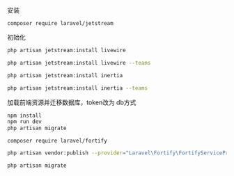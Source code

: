 安装

```
composer require laravel/jetstream
```

初始化

```bash
php artisan jetstream:install livewire

php artisan jetstream:install livewire --teams
```

```bash
php artisan jetstream:install inertia

php artisan jetstream:install inertia --teams
```

加载前端资源并迁移数据库，token改为 db方式

```bash
npm install
npm run dev
php artisan migrate
```

```nothing
composer require laravel/fortify
```

```bash
php artisan vendor:publish --provider="Laravel\Fortify\FortifyServiceProvider"
```

```bash
php artisan migrate
```